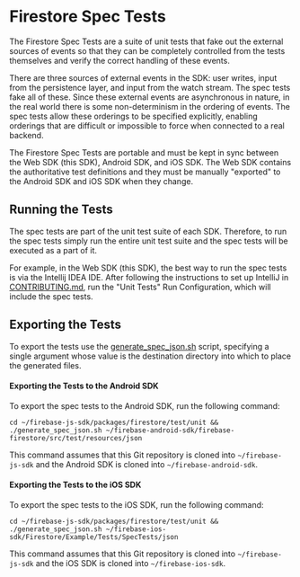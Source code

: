 # Firestore Spec Tests

The Firestore Spec Tests are a suite of unit tests that fake out the external
sources of events so that they can be completely controlled from the tests
themselves and verify the correct handling of these events.

There are three sources of external events in the SDK: user writes, input from
the persistence layer, and input from the watch stream. The spec tests fake all
of these. Since these external events are asynchronous in nature, in the real
world there is some non-determinism in the ordering of events. The spec tests
allow these orderings to be specified explicitly, enabling orderings that are
difficult or impossible to force when connected to a real backend.

The Firestore Spec Tests are portable and must be kept in sync between the Web
SDK (this SDK), Android SDK, and iOS SDK. The Web SDK contains the authoritative
test definitions and they must be manually "exported" to the Android SDK and iOS
SDK when they change.

## Running the Tests

The spec tests are part of the unit test suite of each SDK. Therefore, to run
the spec tests simply run the entire unit test suite and the spec tests will be
executed as a part of it.

For example, in the Web SDK (this SDK), the best way to run the spec tests is
via the Intellij IDEA IDE. After following the instructions to set up IntelliJ
in [CONTRIBUTING.md](../../../CONTRIBUTING.md), run the "Unit Tests" Run
Configuration, which will include the spec tests.

## Exporting the Tests

To export the tests use the [generate_spec_json.sh](../generate_spec_json.sh)
script, specifying a single argument whose value is the destination directory
into which to place the generated files.

#### Exporting the Tests to the Android SDK

To export the spec tests to the Android SDK, run the following command:

```
cd ~/firebase-js-sdk/packages/firestore/test/unit &&
./generate_spec_json.sh ~/firebase-android-sdk/firebase-firestore/src/test/resources/json
```

This command assumes that this Git repository is cloned into `~/firebase-js-sdk`
and the Android SDK is cloned into `~/firebase-android-sdk`.

#### Exporting the Tests to the iOS SDK

To export the spec tests to the iOS SDK, run the following command:

```
cd ~/firebase-js-sdk/packages/firestore/test/unit &&
./generate_spec_json.sh ~/firebase-ios-sdk/Firestore/Example/Tests/SpecTests/json
```

This command assumes that this Git repository is cloned into `~/firebase-js-sdk`
and the iOS SDK is cloned into `~/firebase-ios-sdk`.
